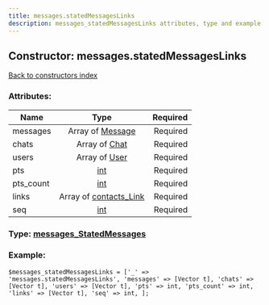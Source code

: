 ```yaml
---
title: messages.statedMessagesLinks
description: messages_statedMessagesLinks attributes, type and example
---
```

## Constructor: messages.statedMessagesLinks  
[Back to constructors index](index.md)



### Attributes:

| Name     |    Type       | Required |
|----------|:-------------:|---------:|
|messages|Array of [Message](../types/Message.md) | Required|
|chats|Array of [Chat](../types/Chat.md) | Required|
|users|Array of [User](../types/User.md) | Required|
|pts|[int](../types/int.md) | Required|
|pts\_count|[int](../types/int.md) | Required|
|links|Array of [contacts\_Link](../types/contacts_Link.md) | Required|
|seq|[int](../types/int.md) | Required|



### Type: [messages\_StatedMessages](../types/messages_StatedMessages.md)


### Example:

```
$messages_statedMessagesLinks = ['_' => 'messages.statedMessagesLinks', 'messages' => [Vector t], 'chats' => [Vector t], 'users' => [Vector t], 'pts' => int, 'pts_count' => int, 'links' => [Vector t], 'seq' => int, ];
```  


